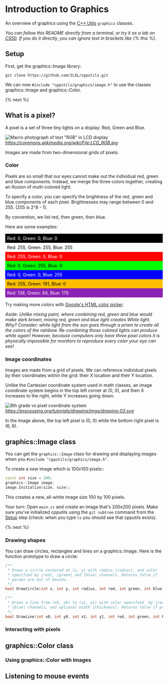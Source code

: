 # Introduction to Graphics

An overview of graphics using the [C++ Utils](https://github.com/ILXL/cpputils) ``graphics`` classes.

*You can follow this README directly from a terminal, or try it as a lab on [CS50](https://lab.cs50.io/ILXL-guides/intro-to-graphics/). If you do it directly, you can ignore text in brackets like {% this %}.*

## Setup

First, get the graphics::Image library:

```
git clone https://github.com/ILXL/cpputils.git
```

We can now ``#include "cpputils/graphics/image.h"`` to use the classes graphics::Image and graphics::Color.

{% next %}

## What is a pixel?

A pixel is a set of three tiny lights on a display: Red, Green and Blue.

![Macro photograph of text "RGB" in LCD display](https://upload.wikimedia.org/wikipedia/commons/7/70/LCD_RGB.jpg)
*https://commons.wikimedia.org/wiki/File:LCD_RGB.jpg*

Images are made from two-dimensional grids of pixels.

### Color

Pixels are so small that our eyes cannot make out the individual red, green and blue components. Instead, we merge the three colors together, creating an illusion of multi-colored light.

To specify a color, you can specify the brightness of the red, green and blue components of each pixel. Brightnesses may range between 0 and 255. (255 is 2^8 - 1).

By convention, we list red, then green, then blue.

Here are some examples:

<div style="padding: 6px; background-color: black; color: white">Red: 0, Green: 0, Blue: 0</div>
<div style="padding: 6px; background-color: white; color: black">Red: 255, Green: 255, Blue: 255</div>
<div style="padding: 6px; background-color:rgb(255,0,0); color: white">Red: 255, Green: 0, Blue: 0</div>
<div style="padding: 6px; background-color:rgb(0,255,0); color: black">Red: 0, Green: 255, Blue: 0</div>
<div style="padding: 6px; background-color:rgb(0,0,255); color: white">Red: 0, Green: 0, Blue: 255</div>
<div style="padding: 6px; background-color:rgb(255,191,0); color: black">Red: 255, Green: 191, Blue: 0</div>
<div style="padding: 6px; background-color:rgb(138,34,179); color: white">Red: 138, Green: 84, Blue: 179</div>

Try making more colors with [Google's HTML color picker](https://www.google.com/search?q=color+picker).

*Aside: Unlike mixing paint, where combining red, green and blue would make dark brown, mixing red, green and blue light creates White light. Why? Consider: white light from the sun goes through a prism to create all the colors of the rainbow. Re-combining those colored lights can produce white again! However, because computers only have three pixel colors it is physically impossible for monitors to reproduce every color your eye can see!*

### Image coordinates

Images are made from a grid of pixels. We can reference individual pixels by their coordinates within the grid: their X location and their Y location.

Unlike the Cartesian coordinate system used in math classes, an image coordinate system begins in the top left corner at (0, 0), and then X increases to the right, while Y increases going down.

![8th grade vs pixel coordinate system](https://processing.org/tutorials/drawing/imgs/drawing-03.svg)
*https://processing.org/tutorials/drawing/imgs/drawing-03.svg*

In the image above, the top left pixel is (0, 0) while the bottom right pixel is (6, 6).

## graphics::Image class

You can get the ``graphics::Image`` class for drawing and displaying images when you ``#include "cpputils/graphics/image.h"``.

To create a new image which is 100x100 pixels::

```cpp
const int size = 100;
graphics::Image image;
image.Initialize(size, size);
```

This creates a new, all-white image size 100 by 100 pixels.

Your turn: Open ``main.cc`` and create an image that's 200x200 pixels. Make sure you've initialized cpputils using the ``git subtree`` command from the [Setup](#setup) step (check: when you type ``ls`` you should see that cpputils exists).

{% next %}

### Drawing shapes

You can draw circles, rectangles and lines on a graphics::Image. Here is the function prototype to draw a circle:

```cpp
/**
 * Draws a circle centered at (x, y) with radius |radius|, and color
 * specified by |red|, |green| and |blue| channels. Returns false if
 * params are out of bounds.
 */
bool DrawCircle(int x, int y, int radius, int red, int green, int blue);
```

```cpp
/**
 * Draws a line from (x0, y0) to (x1, y1) with color specified  by |red|, |green| and
 * |blue| channels, and optional width |thickness|. Returns false if params are out of bounds.
 */
bool DrawLine(int x0, int y0, int x1, int y1, int red, int green, int blue, int thickness = 1);
```

### Interacting with pixels

## graphics::Color class

### Using graphics::Color with Images

## Listening to mouse events
